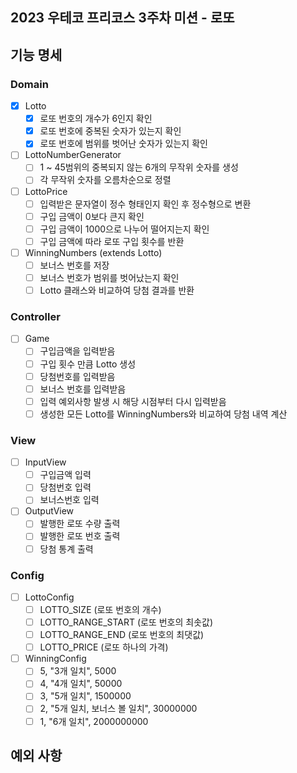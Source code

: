 ## 2023 우테코 프리코스 3주차 미션 - 로또

## 기능 명세

### Domain

- [x] Lotto
    - [x] 로또 번호의 개수가 6인지 확인
    - [x] 로또 번호에 중복된 숫자가 있는지 확인
    - [x] 로또 번호에 범위를 벗어난 숫자가 있는지 확인
- [ ] LottoNumberGenerator
    - [ ] 1 ~ 45범위의 중복되지 않는 6개의 무작위 숫자를 생성
    - [ ] 각 무작위 숫자를 오름차순으로 정렬
- [ ] LottoPrice
    - [ ] 입력받은 문자열이 정수 형태인지 확인 후 정수형으로 변환
    - [ ] 구입 금액이 0보다 큰지 확인
    - [ ] 구입 금액이 1000으로 나누어 떨어지는지 확인
    - [ ] 구입 금액에 따라 로또 구입 횟수를 반환
- [ ] WinningNumbers (extends Lotto)
    - [ ] 보너스 번호를 저장
    - [ ] 보너스 번호가 범위를 벗어났는지 확인
    - [ ] Lotto 클래스와 비교하여 당첨 결과를 반환

### Controller

- [ ] Game
    - [ ] 구입금액을 입력받음
    - [ ] 구입 횟수 만큼 Lotto 생성
    - [ ] 당첨번호를 입력받음
    - [ ] 보너스 번호를 입력받음
    - [ ] 입력 예외사항 발생 시 해당 시점부터 다시 입력받음
    - [ ] 생성한 모든 Lotto를 WinningNumbers와 비교하여 당첨 내역 계산

### View

- [ ] InputView
    - [ ] 구입금액 입력
    - [ ] 당첨번호 입력
    - [ ] 보너스번호 입력
- [ ] OutputView
    - [ ] 발행한 로또 수량 출력
    - [ ] 발행한 로또 번호 출력
    - [ ] 당첨 통계 출력

### Config

- [ ] LottoConfig
    - [ ] LOTTO_SIZE (로또 번호의 개수)
    - [ ] LOTTO_RANGE_START (로또 번호의 최솟값)
    - [ ] LOTTO_RANGE_END (로또 번호의 최댓값)
    - [ ] LOTTO_PRICE (로또 하나의 가격)
- [ ] WinningConfig
    - [ ] 5, "3개 일치", 5000
    - [ ] 4, "4개 일치", 50000
    - [ ] 3, "5개 일치", 1500000
    - [ ] 2, "5개 일치, 보너스 볼 일치", 30000000
    - [ ] 1, "6개 일치", 2000000000

## 예외 사항
